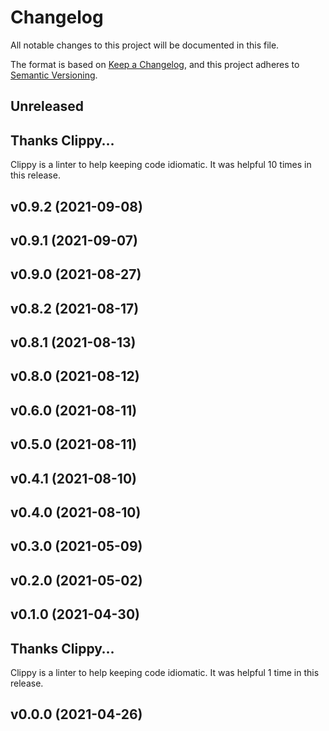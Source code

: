 # Changelog

All notable changes to this project will be documented in this file.

The format is based on [Keep a Changelog](https://keepachangelog.com/en/1.0.0/),
and this project adheres to [Semantic Versioning](https://semver.org/spec/v2.0.0.html).

## Unreleased

## Thanks Clippy…

Clippy is a linter to help keeping code idiomatic. It was helpful 10 times in this release.


## v0.9.2 (2021-09-08)


## v0.9.1 (2021-09-07)


## v0.9.0 (2021-08-27)


## v0.8.2 (2021-08-17)


## v0.8.1 (2021-08-13)


## v0.8.0 (2021-08-12)


## v0.6.0 (2021-08-11)


## v0.5.0 (2021-08-11)


## v0.4.1 (2021-08-10)


## v0.4.0 (2021-08-10)


## v0.3.0 (2021-05-09)


## v0.2.0 (2021-05-02)


## v0.1.0 (2021-04-30)

## Thanks Clippy…

Clippy is a linter to help keeping code idiomatic. It was helpful 1 time in this release.


## v0.0.0 (2021-04-26)


